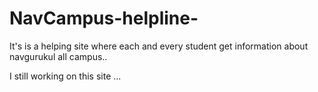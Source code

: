 # NavCampus-helpline-
It's is a helping site where each and every student get information about navgurukul all campus..

I still working on this site ...
